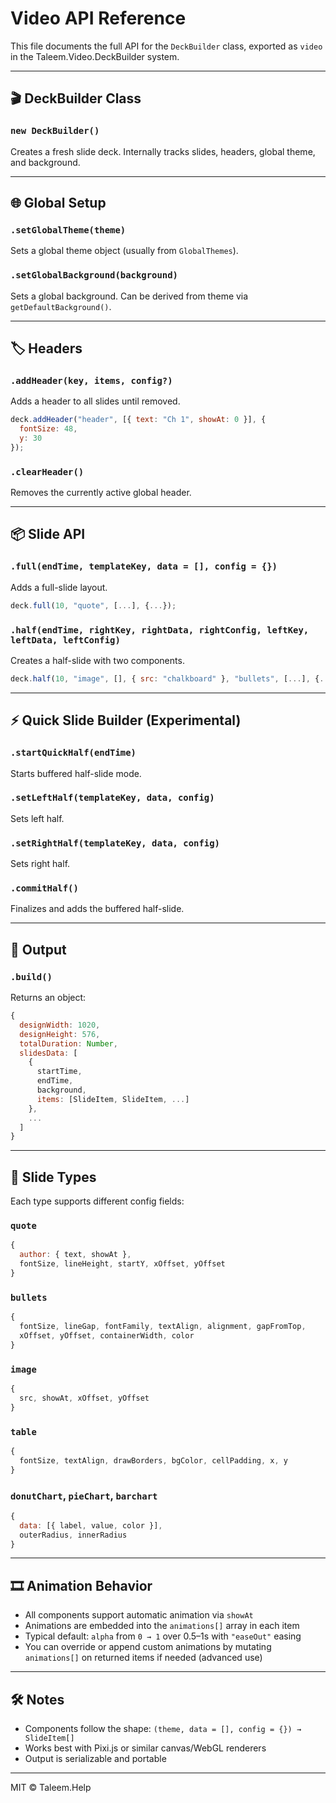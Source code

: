# Video API Reference

This file documents the full API for the `DeckBuilder` class, exported as `video` in the Taleem.Video.DeckBuilder system.

---

## 🎬 DeckBuilder Class

### `new DeckBuilder()`
Creates a fresh slide deck. Internally tracks slides, headers, global theme, and background.

---

## 🌐 Global Setup

### `.setGlobalTheme(theme)`
Sets a global theme object (usually from `GlobalThemes`).

### `.setGlobalBackground(background)`
Sets a global background. Can be derived from theme via `getDefaultBackground()`.

---

## 🏷️ Headers

### `.addHeader(key, items, config?)`
Adds a header to all slides until removed.

```js
deck.addHeader("header", [{ text: "Ch 1", showAt: 0 }], {
  fontSize: 48,
  y: 30
});
```

### `.clearHeader()`
Removes the currently active global header.

---

## 📦 Slide API

### `.full(endTime, templateKey, data = [], config = {})`
Adds a full-slide layout.

```js
deck.full(10, "quote", [...], {...});
```

### `.half(endTime, rightKey, rightData, rightConfig, leftKey, leftData, leftConfig)`
Creates a half-slide with two components.

```js
deck.half(10, "image", [], { src: "chalkboard" }, "bullets", [...], {...});
```

---

## ⚡ Quick Slide Builder (Experimental)

### `.startQuickHalf(endTime)`
Starts buffered half-slide mode.

### `.setLeftHalf(templateKey, data, config)`
Sets left half.

### `.setRightHalf(templateKey, data, config)`
Sets right half.

### `.commitHalf()`
Finalizes and adds the buffered half-slide.

---

## 🧾 Output

### `.build()`
Returns an object:

```js
{
  designWidth: 1020,
  designHeight: 576,
  totalDuration: Number,
  slidesData: [
    {
      startTime,
      endTime,
      background,
      items: [SlideItem, SlideItem, ...]
    },
    ...
  ]
}
```

---

## 🎨 Slide Types

Each type supports different config fields:

### `quote`
```js
{
  author: { text, showAt },
  fontSize, lineHeight, startY, xOffset, yOffset
}
```

### `bullets`
```js
{
  fontSize, lineGap, fontFamily, textAlign, alignment, gapFromTop,
  xOffset, yOffset, containerWidth, color
}
```

### `image`
```js
{
  src, showAt, xOffset, yOffset
}
```

### `table`
```js
{
  fontSize, textAlign, drawBorders, bgColor, cellPadding, x, y
}
```

### `donutChart`, `pieChart`, `barchart`
```js
{
  data: [{ label, value, color }],
  outerRadius, innerRadius
}
```

---

## 🎞️ Animation Behavior

- All components support automatic animation via `showAt`
- Animations are embedded into the `animations[]` array in each item
- Typical default: `alpha` from `0 → 1` over 0.5–1s with `"easeOut"` easing
- You can override or append custom animations by mutating `animations[]` on returned items if needed (advanced use)

---

## 🛠 Notes
- Components follow the shape: `(theme, data = [], config = {}) → SlideItem[]`
- Works best with Pixi.js or similar canvas/WebGL renderers
- Output is serializable and portable

---

MIT © Taleem.Help
